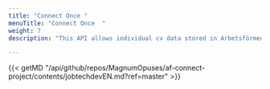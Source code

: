 ```yaml
---
title: "Connect Once "
menuTitle: "Connect Once  "
weight: 7
description: "This API allows individual cv data stored in Arbetsförmedlingen’s MinProfil to be transfer to another service upon user consent"

---
```

{{< getMD "/api/github/repos/MagnumOpuses/af-connect-project/contents/jobtechdevEN.md?ref=master" >}}